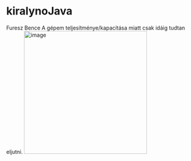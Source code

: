 # kiralynoJava
Furesz Bence
A gépem teljesítménye/kapacítása miatt csak idáig tudtan eljutni.
<img width="326" alt="image" src="https://github.com/fureszb/kiralynoJava/assets/115637991/2b266209-aacd-48b5-bab9-b1435208bda0">
